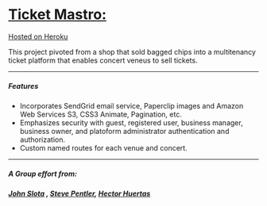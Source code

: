 # [Ticket Mastro:](https://sleepy-caverns-70728.herokuapp.com/) 
[Hosted on Heroku](https://sleepy-caverns-70728.herokuapp.com/)

This project pivoted from a shop that sold bagged chips into a multitenancy ticket platform that enables concert veneus to sell tickets.

--- 
##### Features

  - Incorporates SendGrid email service, Paperclip images and Amazon Web Services S3, CSS3 Animate, Pagination, etc.
  - Emphasizes security with guest, registered user, business manager, business owner, and platoform administrator authentication and authorization.
  - Custom named routes for each venue and concert.
--- 
##### A Group effort from:
##### [John Slota](https://github.com/slotaj) , [Steve Pentler](https://github.com/stevepentler), [Hector Huertas](https://github.com/hectorhuertas)
